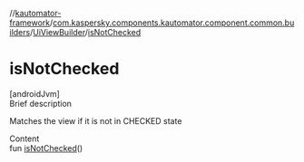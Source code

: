//[kautomator-framework](../../index.md)/[com.kaspersky.components.kautomator.component.common.builders](../index.md)/[UiViewBuilder](index.md)/[isNotChecked](is-not-checked.md)



# isNotChecked  
[androidJvm]  
Brief description  


Matches the view if it is not in CHECKED state

  
Content  
fun [isNotChecked](is-not-checked.md)()  




